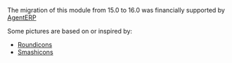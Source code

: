 The migration of this module from 15.0 to 16.0 was financially supported
by [AgentERP](https://www.agenterp.com)

Some pictures are based on or inspired by:

- [Roundicons](https://www.flaticon.com/authors/roundicons)
- [Smashicons](https://www.flaticon.com/authors/smashicons)
